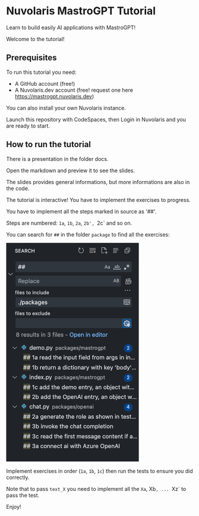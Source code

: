 # Nuvolaris MastroGPT Tutorial

Learn to build easily AI applications with MastroGPT!

Welcome to the tutorial!

## Prerequisites

To run this tutorial you need:

- A GitHub account (free!)
- A Nuvolaris.dev account (free! request one here https://mastrogpt.nuvolaris.dev)

You can also install your own Nuvolaris instance.

Launch this repository with CodeSpaces, then Login in Nuvolaris and you are ready to start.

 ## How to run the tutorial

There is a presentation in the folder docs. 

Open the markdown and preview it to see the slides. 

The slides provides general informations, but more informations are also in the code.

The tutorial is interactive! You have to implement the exercises to progress.

You have to implement all the steps marked in source as '##'. 

Steps are numbered: `1a`, `1b`, `2a`, `2b', `2c` and so on.

You can search for `##` in the folder `package` to find all the exercises:

![](./docs/search-tests.png)

Implement exercises in order (`1a`, `1b`, `1c`) then run the tests to ensure you did correctly.

Note that to pass `text_X` you need to implement all the `Xa`, Xb`, ... `Xz` to pass the test.

Enjoy!

